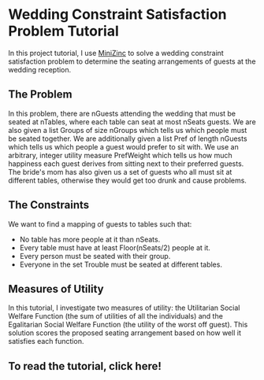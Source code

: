 # Wedding Constraint Satisfaction Problem Tutorial
In this project tutorial, I use [MiniZinc](https://www.minizinc.org/) to solve a wedding constraint satisfaction problem to determine the seating arrangements of guests at the wedding reception. 
      
## The Problem
In this problem, there are nGuests attending the wedding that must be seated at nTables, where each table can seat at most nSeats guests. We are also given a list Groups of size nGroups which tells us which people must be seated together. We are additionally given a list Pref of length nGuests which tells us which people a guest would prefer to sit with. We use an arbitrary, integer utility measure PrefWeight which tells us how much happiness each guest derives from sitting next to their preferred guests. The bride's mom has also given us a set of guests who all must sit at different tables, otherwise they would get too drunk and cause problems.
       
## The Constraints
We want to find a mapping of guests to tables such that:
      
* No table has more people at it than nSeats.      
* Every table must have at least Floor(nSeats/2) people at it.      
* Every person must be seated with their group.      
* Everyone in the set Trouble must be seated at different tables.      
        
## Measures of Utility
In this tutorial, I investigate two measures of utility: the Utilitarian Social Welfare Function (the sum of utilities of all the individuals) and the Egalitarian Social Welfare Function (the utility of the worst off guest). This solution scores the proposed seating arrangement based on how well it satisfies each function. 
      
## To read the tutorial, click here!

